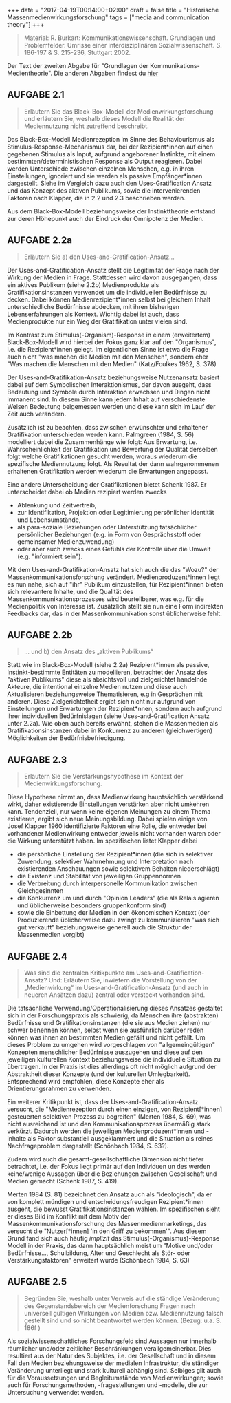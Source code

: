 +++
date = "2017-04-19T00:14:00+02:00"
draft = false
title = "Historische Massenmedienwirkungsforschung"
tags = ["media and communication theory"]
+++

<!--
<img src="/media/telephone/Adolphe_Bitard_-_Téléphone.jpg" class="figure"> 
-->

> Material: R. Burkart: Kommunikationswissenschaft. Grundlagen und Problemfelder. Umrisse einer interdisziplinären Sozialwissenschaft. S. 186-197 & S. 215-236, Stuttgart 2002.

<!--more-->

Der Text der zweiten Abgabe für "Grundlagen der Kommunikations- Medientheorie". Die anderen Abgaben findest du [hier](./tags/media-and-communication-theory/)

## AUFGABE 2.1

> Erläutern Sie das Black-Box-Modell der Medienwirkungsforschung und erläutern Sie, weshalb dieses Modell die Realität der Mediennutzung nicht zutreffend beschreibt.

Das Black-Box-Modell Medienrezeption im Sinne des Behaviourismus als Stimulus-Response-Mechanismus dar, bei der Rezipient\*innen auf einen gegebenen Stimulus als Input, aufgrund angeborener Instinkte, mit einem bestimmten/deterministischen Response als Output reagieren. Dabei werden Unterschiede zwischen einzelnen Menschen, e.g. in ihren Einstellungen, ignoriert und sie werden als passive Empfänger\*innen dargestellt. Siehe im Vergleich dazu auch den Uses-Gratification Ansatz und das Konzept des aktiven Publikums, sowie die intervenierenden Faktoren nach Klapper, die in 2.2 und 2.3 beschrieben werden.

Aus dem Black-Box-Modell beziehungsweise der Instinkttheorie entstand zur deren Höhepunkt auch der Eindruck der Omnipotenz der Medien. 

## AUFGABE 2.2a

> Erläutern Sie a) den Uses-and-Gratification-Ansatz... 

Der Uses-and-Gratification-Ansatz stellt die Legitimität der Frage nach der Wirkung der Medien in Frage. Stattdessen wird davon ausgegangen, dass ein aktives Publikum (siehe 2.2b) Medienprodukte als Gratifikationsinstanzen verwendet um die individuellen Bedürfnisse zu decken. Dabei können Medienrezipient\*innen selbst bei gleichem Inhalt unterschiedliche Bedürfnisse abdecken, mit ihren bisherigen Lebenserfahrungen als Kontext. Wichtig dabei ist auch, dass Medienprodukte nur ein Weg der Gratifikation unter vielen sind. 

Im Kontrast zum Stimulus(-Organism)-Response in einem (erweitertem) Black-Box-Modell wird hierbei der Fokus ganz klar auf den "Organismus", i.e. die Rezipient\*innen gelegt. Im eigentlichen Sinne ist etwa die Frage auch nicht "was machen die Medien mit den Menschen", sondern eher "Was machen die Menschen mit den Medien" (Katz/Foulkes 1962, S. 378)

Der Uses-and-Gratifikation-Ansatz beziehungsweise Nutzenansatz basiert dabei auf dem Symbolischen Interaktionismus, der davon ausgeht, dass Bedeutung und Symbole durch Interaktion erwachsen und Dingen nicht immanent sind. In diesem Sinne kann jedem Inhalt auf verschiedenste Weisen Bedeutung beigemessen werden und diese kann sich im Lauf der Zeit auch verändern.

Zusätzlich ist zu beachten, dass zwischen erwünschter und erhaltener Gratifikation unterschieden werden kann. Palmgreen (1984, S. 56) modelliert dabei die Zusammenhänge wie folgt: Aus Erwartung, i.e. Wahrscheinlichkeit der Gratifikation und Bewertung der Qualität derselben folgt welche Gratifikationen gesucht werden, woraus wiederum die spezifische Mediennutzung folgt. Als Resultat der dann wahrgenommenen erhaltenen Gratifikation werden wiederum die Erwartungen angepasst.

Eine andere Unterscheidung der Gratifikationen bietet Schenk 1987. Er unterscheidet dabei ob Medien rezipiert werden zwecks 

* Ablenkung und Zeitvertreib,
* zur Identifikation, Projektion oder Legitimierung persönlicher Identität und Lebensumstände,
* als para-soziale Beziehungen oder Unterstützung tatsächlicher persönlicher Beziehungen (e.g. in Form von Gesprächsstoff oder gemeinsamer Medienzuwendung)
* oder aber auch zwecks eines Gefühls der Kontrolle über die Umwelt (e.g. "informiert sein").

Mit dem Uses-and-Gratifikation-Ansatz hat sich auch die das "Wozu?" der Massenkommunikationsforschung verändert. Medienproduzent\*innen liegt es nun nahe, sich auf "ihr" Publikum einzustellen, für Rezipient\*innen bieten sich relevantere Inhalte, und die Qualität des Massenkommunikationsprozesses wird beurteilbarer, was e.g. für die Medienpolitik von Interesse ist. Zusätzlich stellt sie nun eine Form indirekten Feedbacks dar, das in der Massenkommunikation sonst üblicherweise
fehlt.

## AUFGABE 2.2b

> ... und b) den Ansatz des „aktiven Publikums“

Statt wie im Black-Box-Modell (siehe 2.2a) Rezipient\*innen als passive, Instinkt-bestimmte Entitäten zu modellieren, betrachtet der Ansatz des "aktiven Publikums" diese als absichtsvoll und zielgerichtet handelnde Akteure, die intentional einzelne Medien nutzen und diese auch Aktualisieren beziehungsweise Thematisieren, e.g in Gesprächen mit anderen. Diese Zielgerichtetheit ergibt sich nicht nur aufgrund von Einstellungen und Erwartungen der Rezipient\*nnen, sondern auch
aufgrund ihrer individuellen Bedürfnislagen (siehe Uses-and-Gratification Ansatz unter 2.2a). Wie oben auch bereits erwähnt, stehen die Massenmedien als Gratifikationsinstanzen dabei in Konkurrenz zu anderen (gleichwertigen) Möglichkeiten der Bedürfnisbefriedigung. 


## AUFGABE 2.3

> Erläutern Sie die Verstärkungshypothese im Kontext der Medienwirkungsforschung.

Diese Hypothese nimmt an, dass Medienwirkung hauptsächlich verstärkend wirkt, daher existierende Einstellungen verstärken aber nicht umkehren kann. Tendenziell, nur wenn keine eigenen Meinungen zu einem Thema existieren, ergibt sich neue Meinungsbildung. Dabei spielen einige von Josef Klapper 1960 identifizierte Faktoren eine Rolle, die entweder bei vorhandener Medienwirkung entweder jeweils nicht vorhanden waren oder die Wirkung unterstützt haben. Im spezifischen listet Klapper
dabei 

* die persönliche Einstellung der Rezipient\*innen (die sich in selektiver Zuwendung, selektiver Wahrnehmung und Interpretation nach existierenden Anschauungen sowie selektivem Behalten niederschlägt)
* die Existenz und Stabilität von jeweiligen Gruppennormen 
* die Verbreitung durch interpersonelle Kommunikation zwischen Gleichgesinnten
* die Konkurrenz um und durch "Opinion Leaders" (die als Relais agieren und üblicherweise besonders gruppenkonform sind)
* sowie die Einbettung der Medien in den ökonomischen Kontext (der Produzierende üblicherweise dazu zwingt zu kommunizieren "was sich gut verkauft" beziehungsweise generell auch die Struktur der Massenmedien vorgibt)


## AUFGABE 2.4

> Was sind die zentralen Kritikpunkte am Uses-and-Gratification-Ansatz? Und: Erläutern Sie, inwiefern die Vorstellung von der „Medienwirkung“ im Uses-and-Gratification-Ansatz (und auch in neueren Ansätzen dazu) zentral oder versteckt vorhanden sind.

Die tatsächliche Verwendung/Operationalisierung dieses Ansatzes gestaltet sich in der Forschungspraxis als schwierig, da Menschen ihre (abstrakten) Bedürfnisse und Gratifikationsinstanzen (die sie aus Medien ziehen) nur schwer benennen können, selbst wenn sie ausführlich darüber reden können was ihnen an bestimmten Medien gefällt und nicht gefällt. Um dieses Problem zu umgehen wird vorgeschlagen von "allgemeingültigen" Konzepten menschlicher Bedürfnisse auszugehen und diese auf
den jeweiligen kulturellen Kontext beziehungsweise die individuelle Situation zu übertragen. In der Praxis ist dies allerdings oft nicht möglich aufgrund der Abstraktheit dieser Konzepte (und der kulturellen Umlegbarkeit). Entsprechend wird empfohlen, diese Konzepte eher als Orientierungsrahmen zu verwenden.

Ein weiterer Kritikpunkt ist, dass der Uses-and-Gratification-Ansatz versucht, die "Medienrezeption durch einen einzigen, von Rezipient[\*innen] gesteuerten selektiven Prozess zu begreifen" (Merten 1984, S. 69), was nicht ausreichend ist und den Kommunikationsprozess übermäßig stark verkürzt. Dadurch werden die jeweiligen Medienproduzent\*innen und -inhalte als Faktor substantiell ausgeklammert und die Situation als reines Nachfrageproblem dargestellt (Schönbach 1984, S.
63?).

Zudem wird auch die gesamt-gesellschaftliche Dimension nicht tiefer betrachtet, i.e. der Fokus liegt primär auf den Individuen un des werden keine/wenige Aussagen über die Beziehungen zwischen Gesellschaft und Medien gemacht (Schenk 1987, S. 419).

Merten 1984 (S. 81) bezeichnet den Ansatz auch als "ideologisch", da er von komplett mündigen und entscheidungsfreudigen Rezipient\*innen ausgeht, die bewusst Gratifikationsinstanzen wählen. Im spezifischen sieht er dieses Bild im Konflikt mit dem Motiv der Massenkommunikationsforschung des Massenmedienmarketings, das versucht die "Nutzer[\*innen] 'in den Griff zu bekommen'". Aus diesem Grund fand sich auch häufig *implizit* das Stimulus(-Organismus)-Response Modell
in der Praxis, das dann hauptsächlich meist um "Motive und/oder Bedürfnisse..., Schulbildung, Alter und Geschlecht als Stör- oder Verstärkungsfaktoren" erweitert wurde (Schönbach 1984, S. 63)

## AUFGABE 2.5

> Begründen Sie, weshalb unter Verweis auf die ständige Veränderung des Gegenstandsbereich der Medienforschung Fragen nach universell gültigen Wirkungen von Medien bzw. Mediennutzung falsch gestellt sind und so nicht beantwortet werden können. (Bezug: u.a. S. 186f )

Als sozialwissenschaftliches Forschungsfeld sind Aussagen nur innerhalb räumlicher und/oder zeitlicher Beschränkungen verallgemeinerbar. Dies resultiert aus der Natur des Subjektes, i.e. der Gesellschaft und in diesem Fall den Medien beziehungsweise der medialen Infrastruktur, die ständiger Veränderung unterliegt und stark kulturell abhängig sind. Selbiges gilt auch für die Voraussetzungen und Begleitumstände von Medienwirkungen; sowie auch für Forschungsmethoden, -fragestellungen und -modelle, die zur Untersuchung verwendet werden.
